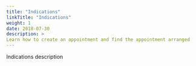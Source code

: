 ```yaml
---
title: "Indications"
linkTitle: "Indications"
weight: 1
date: 2018-07-30
description: >
Learn how to create an appointment and find the appointment arranged
---
```


Indications description
